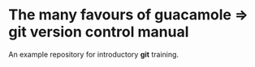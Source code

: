 # The many favours of guacamole => git version control manual
An example repository for introductory **git** training.
